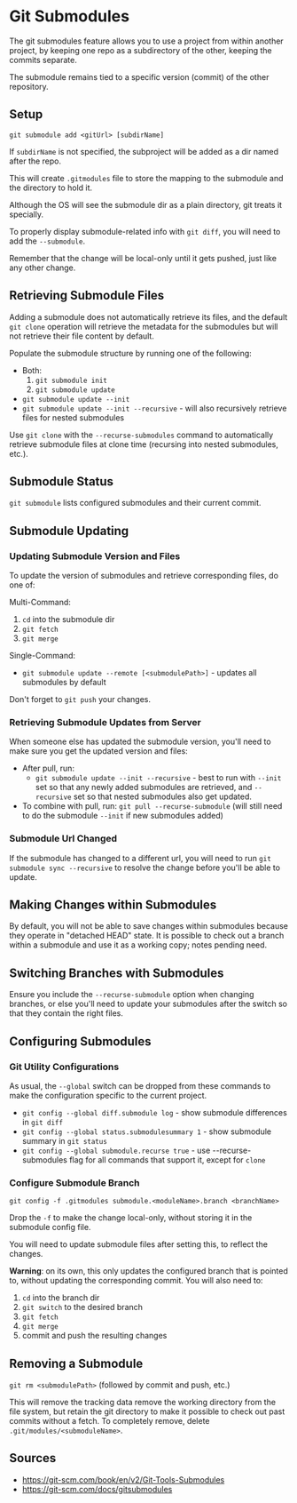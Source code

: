 # Git Submodules
The git submodules feature allows you to use a project from within another project, by keeping one repo as a subdirectory of the other, keeping the commits separate.

The submodule remains tied to a specific version (commit) of the other repository.

## Setup
`git submodule add <gitUrl> [subdirName]`

If `subdirName` is not specified, the subproject will be added as a dir named after the repo.

This will create `.gitmodules` file to store the mapping to the submodule and the directory to hold it.

Although the OS will see the submodule dir as a plain directory, git treats it specially.

To properly display submodule-related info with `git diff`, you will need to add the `--submodule`.

Remember that the change will be local-only until it gets pushed, just like any other change.

## Retrieving Submodule Files

Adding a submodule does not automatically retrieve its files, and the default `git clone` operation will retrieve the metadata for the submodules but will not retrieve their file content by default.

Populate the submodule structure by running one of the following:
* Both:
    1. `git submodule init`
    2. `git submodule update`
* `git submodule update --init`
* `git submodule update --init --recursive` - will also recursively retrieve files for nested submodules

Use `git clone` with the `--recurse-submodules` command to automatically retrieve submodule files at clone time (recursing into nested submodules, etc.).

## Submodule Status
`git submodule` lists configured submodules and their current commit.

## Submodule Updating

### Updating Submodule Version and Files
To update the version of submodules and retrieve corresponding files, do one of:

Multi-Command:
1. `cd` into the submodule dir
2. `git fetch`
3. `git merge`

Single-Command:
* `git submodule update --remote [<submodulePath>]` - updates all submodules by default

Don't forget to `git push` your changes.

### Retrieving Submodule Updates from Server
When someone else has updated the submodule version, you'll need to make sure you get the updated version and files:

* After pull, run:
    + `git submodule update --init --recursive` - best to run with `--init` set so that any newly added submodules are retrieved, and `--recursive` set so that nested submodules also get updated.
* To combine with pull, run: `git pull --recurse-submodule` (will still need to do the submodule `--init` if new submodules added)


### Submodule Url Changed
If the submodule has changed to a different url, you will need to run `git submodule sync --recursive` to resolve the change before you'll be able to update.


## Making Changes within Submodules
By default, you will not be able to save changes within submodules because they operate in "detached HEAD" state. It is possible to check out a branch within a submodule and use it as a working copy; notes pending need.

## Switching Branches with Submodules
Ensure you include the `--recurse-submodule` option when changing branches, or else you'll need to update your submodules after the switch so that they contain the right files.


## Configuring Submodules

### Git Utility Configurations
As usual, the `--global` switch can be dropped from these commands to make the configuration specific to the current project.

* `git config --global diff.submodule log` - show submodule differences in `git diff`
* `git config --global status.submodulesummary 1` - show submodule summary in `git status`
* `git config --global submodule.recurse true` - use --recurse-submodules flag for all commands that support it, except for `clone`

### Configure Submodule Branch
`git config -f .gitmodules submodule.<moduleName>.branch <branchName>`

Drop the `-f` to make the change local-only, without storing it in the submodule config file.

You will need to update submodule files after setting this, to reflect the changes.

**Warning**: on its own, this only updates the configured branch that is pointed to, without updating the corresponding commit. You will also need to:
1. `cd` into the branch dir
2. `git switch` to the desired branch
3. `git fetch`
4. `git merge`
5. commit and push the resulting changes


## Removing a Submodule
`git rm <submodulePath>` (followed by commit and push, etc.)

This will remove the tracking data remove the working directory from the file system, but retain the git directory to make it possible to check out past commits without a fetch. To completely remove, delete `.git/modules/<submoduleName>`.


## Sources
* https://git-scm.com/book/en/v2/Git-Tools-Submodules
* https://git-scm.com/docs/gitsubmodules